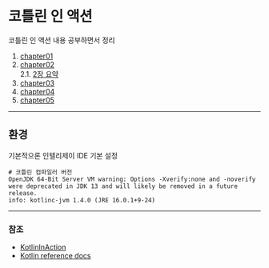 # 코틀린 인 액션

코틀린 인 액션 내용 공부하면서 정리

1. [chapter01](chapter01/README.md)
2. [chapter02](chapter02/README.md)  
    2.1. [2장 요약](chapter02/SUMMARY.md)
3. [chapter03](chapter03/README.md)
4. [chapter04](chapter04/README.md)
5. [chapter05](chapter05/README.md)

---

## 환경

기본적으론 인텔리제이 IDE 기본 설정 
```shell
# 코틀린 컴파일러 버전
OpenJDK 64-Bit Server VM warning: Options -Xverify:none and -noverify were deprecated in JDK 13 and will likely be removed in a future release.
info: kotlinc-jvm 1.4.0 (JRE 16.0.1+9-24)
```

---

### 참조

* [KotlinInAction](https://www.manning.com/books/kotlin-in-action)
* [Kotlin reference docs](https://kotlinlang.org/docs/home.html)